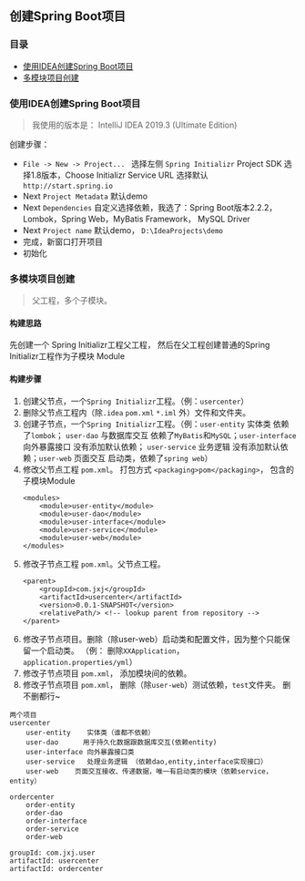 ## 创建Spring Boot项目

### 目录
* [使用IDEA创建Spring Boot项目](#使用IDEA创建Spring-Boot项目)
* [多模块项目创建](#多模块项目创建)


### 使用IDEA创建Spring Boot项目
> 我使用的版本是： IntelliJ IDEA 2019.3 (Ultimate Edition)

创建步骤： 
* `File -> New -> Project... `  选择左侧 `Spring Initializr`  Project SDK 选择1.8版本，Choose Initializr Service URL 选择默认`http://start.spring.io`
* Next `Project Metadata` 默认demo
* Next `Dependencies` 自定义选择依赖，我选了：Spring Boot版本2.2.2，Lombok，Spring Web，MyBatis Framework， MySQL Driver
* Next  `Project name` 默认demo， `D:\IdeaProjects\demo`
* 完成，新窗口打开项目
* 初始化

### 多模块项目创建
> 父工程，多个子模块。

#### 构建思路
先创建一个 Spring Initializr工程父工程， 然后在父工程创建普通的Spring Initializr工程作为子模块 Module

#### 构建步骤
1. 创建父节点，一个`Spring Initializr`工程。（例：`usercenter`）
2. 删除父节点工程内（除`.idea` `pom.xml` `*.iml` 外）文件和文件夹。
3. 创建子节点，一个`Spring Initializr`工程。（例：`user-entity` 实体类 依赖了`lombok`； `user-dao` 与数据库交互 依赖了`MyBatis`和`MySQL`；`user-interface` 向外暴露接口 没有添加默认依赖； `user-service` 业务逻辑 没有添加默认依赖；`user-web` 页面交互 启动类，依赖了`spring web`）
4. 修改父节点工程 `pom.xml`。 打包方式 `<packaging>pom</packaging>`， 包含的子模块Module
    ```text
    <modules>
        <module>user-entity</module>
        <module>user-dao</module>
        <module>user-interface</module>
        <module>user-service</module>
        <module>user-web</module>
    </modules>
    ```
5. 修改子节点工程 `pom.xml`。父节点工程。
    ```text
    <parent>
        <groupId>com.jxj</groupId>
        <artifactId>usercenter</artifactId>
        <version>0.0.1-SNAPSHOT</version>
        <relativePath/> <!-- lookup parent from repository -->
    </parent>
    ```
6. 修改子节点项目。删除（除user-web）启动类和配置文件，因为整个只能保留一个启动类。 （例： 删除`XXApplication`，`application.properties/yml`）
7. 修改子节点项目 `pom.xml`， 添加模块间的依赖。
8. 修改子节点项目 `pom.xml`， 删除（除`user-web`）测试依赖，`test`文件夹。 删不删都行~

```text
两个项目
usercenter
	user-entity    实体类（谁都不依赖）
	user-dao      用于持久化数据跟数据库交互(依赖entity)
	user-interface 向外暴露接口类
	user-service   处理业务逻辑 （依赖dao,entity,interface实现接口）
	user-web 	页面交互接收、传递数据，唯一有启动类的模块（依赖service，entity）

ordercenter
	order-entity
	order-dao
	order-interface
	order-service
	order-web

groupId: com.jxj.user
artifactId: usercenter
artifactId: ordercenter
```
